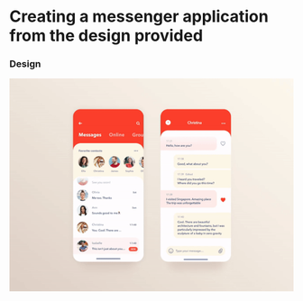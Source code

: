 # Creating a messenger application from the design provided

### Design
<img src="https://github.com/AbhayVAshokan/TinkerHub-Learn-From-Home/blob/master/.images/messenger-app-design.gif" width=750>
